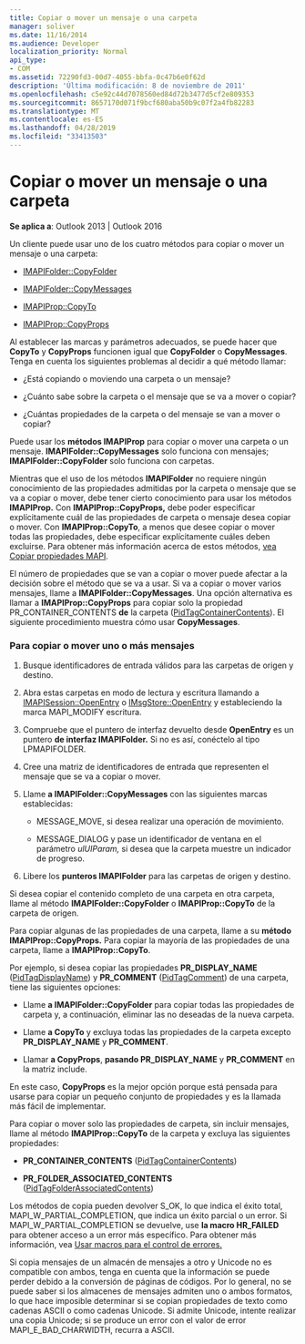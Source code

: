 ```yaml
---
title: Copiar o mover un mensaje o una carpeta
manager: soliver
ms.date: 11/16/2014
ms.audience: Developer
localization_priority: Normal
api_type:
- COM
ms.assetid: 72290fd3-00d7-4055-bbfa-0c47b6e0f62d
description: 'Última modificación: 8 de noviembre de 2011'
ms.openlocfilehash: c5e92c44d7078560ed84d72b3477d5cf2e809353
ms.sourcegitcommit: 8657170d071f9bcf680aba50b9c07f2a4fb82283
ms.translationtype: MT
ms.contentlocale: es-ES
ms.lasthandoff: 04/28/2019
ms.locfileid: "33413503"
---
```

# <a name="copying-or-moving-a-message-or-a-folder"></a>Copiar o mover un mensaje o una carpeta
  
**Se aplica a**: Outlook 2013 | Outlook 2016 
  
Un cliente puede usar uno de los cuatro métodos para copiar o mover un mensaje o una carpeta:
  
- [IMAPIFolder::CopyFolder](imapifolder-copyfolder.md)
    
- [IMAPIFolder::CopyMessages](imapifolder-copymessages.md)
    
- [IMAPIProp::CopyTo](imapiprop-copyto.md)
    
- [IMAPIProp::CopyProps](imapiprop-copyprops.md)
    
Al establecer las marcas y parámetros adecuados, se puede hacer que **CopyTo** y **CopyProps** funcionen igual que **CopyFolder** o **CopyMessages**. Tenga en cuenta los siguientes problemas al decidir a qué método llamar:
  
- ¿Está copiando o moviendo una carpeta o un mensaje?
    
- ¿Cuánto sabe sobre la carpeta o el mensaje que se va a mover o copiar?
    
- ¿Cuántas propiedades de la carpeta o del mensaje se van a mover o copiar?
    
Puede usar los **métodos IMAPIProp** para copiar o mover una carpeta o un mensaje. **IMAPIFolder::CopyMessages** solo funciona con mensajes; **IMAPIFolder::CopyFolder** solo funciona con carpetas. 
  
Mientras que el uso de los métodos **IMAPIFolder** no requiere ningún conocimiento de las propiedades admitidas por la carpeta o mensaje que se va a copiar o mover, debe tener cierto conocimiento para usar los métodos **IMAPIProp.** Con **IMAPIProp::CopyProps,** debe poder especificar explícitamente cuál de las propiedades de carpeta o mensaje desea copiar o mover. Con **IMAPIProp::CopyTo**, a menos que desee copiar o mover todas las propiedades, debe especificar explícitamente cuáles deben excluirse. Para obtener más información acerca de estos métodos, [vea Copiar propiedades MAPI](copying-mapi-properties.md).
  
El número de propiedades que se van a copiar o mover puede afectar a la decisión sobre el método que se va a usar. Si va a copiar o mover varios mensajes, llame a **IMAPIFolder::CopyMessages**. Una opción alternativa es llamar a **IMAPIProp::CopyProps** para copiar solo la propiedad PR_CONTAINER_CONTENTS **de** la carpeta ([PidTagContainerContents](pidtagcontainercontents-canonical-property.md)). El siguiente procedimiento muestra cómo usar **CopyMessages**. 
  
### <a name="to-copy-or-move-one-or-more-messages"></a>Para copiar o mover uno o más mensajes
  
1. Busque identificadores de entrada válidos para las carpetas de origen y destino.
    
2. Abra estas carpetas en modo de lectura y escritura llamando a [IMAPISession::OpenEntry](imapisession-openentry.md) o [IMsgStore::OpenEntry](imsgstore-openentry.md) y estableciendo la marca MAPI_MODIFY escritura. 
    
3. Compruebe que el puntero de interfaz devuelto desde **OpenEntry** es un puntero **de interfaz IMAPIFolder.** Si no es así, conéctelo al tipo LPMAPIFOLDER. 
    
4. Cree una matriz de identificadores de entrada que representen el mensaje que se va a copiar o mover. 
    
5. Llame **a IMAPIFolder::CopyMessages** con las siguientes marcas establecidas: 
    
   - MESSAGE_MOVE, si desea realizar una operación de movimiento. 
    
   - MESSAGE_DIALOG y pase un identificador de ventana en el parámetro  _ulUIParam,_ si desea que la carpeta muestre un indicador de progreso. 
    
6. Libere los **punteros IMAPIFolder** para las carpetas de origen y destino. 
    
Si desea copiar el contenido completo de una carpeta en otra carpeta, llame al método **IMAPIFolder::CopyFolder** o **IMAPIProp::CopyTo** de la carpeta de origen. 
  
Para copiar algunas de las propiedades de una carpeta, llame a su **método IMAPIProp::CopyProps.** Para copiar la mayoría de las propiedades de una carpeta, llame a **IMAPIProp::CopyTo**. 
  
Por ejemplo, si desea copiar las propiedades **PR_DISPLAY_NAME** ([PidTagDisplayName](pidtagdisplayname-canonical-property.md)) y **PR_COMMENT** ([PidTagComment](pidtagcomment-canonical-property.md)) de una carpeta, tiene las siguientes opciones:
  
- Llame **a IMAPIFolder::CopyFolder** para copiar todas las propiedades de carpeta y, a continuación, eliminar las no deseadas de la nueva carpeta. 
    
- Llame **a CopyTo** y excluya todas las propiedades de la carpeta excepto **PR_DISPLAY_NAME** y **PR_COMMENT**. 
    
- Llamar **a CopyProps**, **pasando PR_DISPLAY_NAME** y **PR_COMMENT** en la matriz include. 
    
En este caso, **CopyProps** es la mejor opción porque está pensada para usarse para copiar un pequeño conjunto de propiedades y es la llamada más fácil de implementar. 
  
Para copiar o mover solo las propiedades de carpeta, sin incluir mensajes, llame al método **IMAPIProp::CopyTo** de la carpeta y excluya las siguientes propiedades: 
  
- **PR_CONTAINER_CONTENTS** ([PidTagContainerContents](pidtagcontainercontents-canonical-property.md))
    
- **PR_FOLDER_ASSOCIATED_CONTENTS** ([PidTagFolderAssociatedContents](pidtagfolderassociatedcontents-canonical-property.md))
    
Los métodos de copia pueden devolver S_OK, lo que indica el éxito total, MAPI_W_PARTIAL_COMPLETION, que indica un éxito parcial o un error. Si MAPI_W_PARTIAL_COMPLETION se devuelve, use **la macro HR_FAILED** para obtener acceso a un error más específico. Para obtener más información, vea [Usar macros para el control de errores.](using-macros-for-error-handling.md)
  
Si copia mensajes de un almacén de mensajes a otro y Unicode no es compatible con ambos, tenga en cuenta que la información se puede perder debido a la conversión de páginas de códigos. Por lo general, no se puede saber si los almacenes de mensajes admiten uno o ambos formatos, lo que hace imposible determinar si se copian propiedades de texto como cadenas ASCII o como cadenas Unicode. Si admite Unicode, intente realizar una copia Unicode; si se produce un error con el valor de error MAPI_E_BAD_CHARWIDTH, recurra a ASCII.
  

